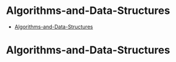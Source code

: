 <!-- START doctoc generated TOC please keep comment here to allow auto update -->
<!-- DON'T EDIT THIS SECTION, INSTEAD RE-RUN doctoc TO UPDATE -->
# Algorithms-and-Data-Structures 

- [Algorithms-and-Data-Structures](#algorithms-and-data-structures)

<!-- END doctoc generated TOC please keep comment here to allow auto update -->
# Algorithms-and-Data-Structures 